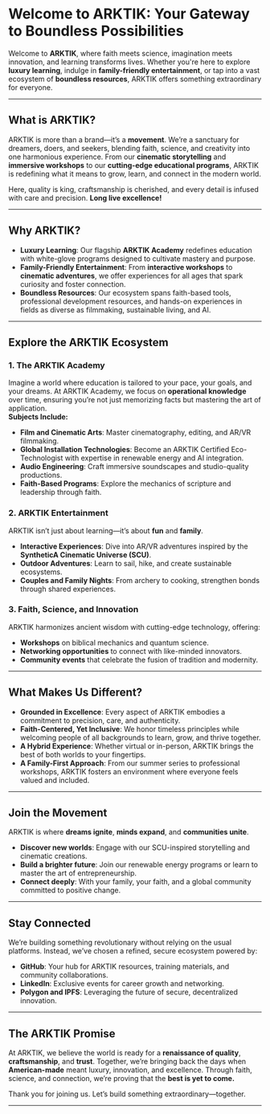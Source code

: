 # Welcome to ARKTIK: Your Gateway to Boundless Possibilities

Welcome to **ARKTIK**, where faith meets science, imagination meets innovation, and learning transforms lives. Whether you're here to explore **luxury learning**, indulge in **family-friendly entertainment**, or tap into a vast ecosystem of **boundless resources**, ARKTIK offers something extraordinary for everyone. 

---

## **What is ARKTIK?**
ARKTIK is more than a brand—it’s a **movement**. We’re a sanctuary for dreamers, doers, and seekers, blending faith, science, and creativity into one harmonious experience. From our **cinematic storytelling** and **immersive workshops** to our **cutting-edge educational programs**, ARKTIK is redefining what it means to grow, learn, and connect in the modern world.

Here, quality is king, craftsmanship is cherished, and every detail is infused with care and precision. **Long live excellence!**

---

## **Why ARKTIK?**
- **Luxury Learning**: Our flagship **ARKTIK Academy** redefines education with white-glove programs designed to cultivate mastery and purpose.
- **Family-Friendly Entertainment**: From **interactive workshops** to **cinematic adventures**, we offer experiences for all ages that spark curiosity and foster connection.
- **Boundless Resources**: Our ecosystem spans faith-based tools, professional development resources, and hands-on experiences in fields as diverse as filmmaking, sustainable living, and AI.

---

## **Explore the ARKTIK Ecosystem**

### **1. The ARKTIK Academy**
Imagine a world where education is tailored to your pace, your goals, and your dreams. At ARKTIK Academy, we focus on **operational knowledge** over time, ensuring you’re not just memorizing facts but mastering the art of application.  
**Subjects Include:**
- **Film and Cinematic Arts**: Master cinematography, editing, and AR/VR filmmaking.
- **Global Installation Technologies**: Become an ARKTIK Certified Eco-Technologist with expertise in renewable energy and AI integration.
- **Audio Engineering**: Craft immersive soundscapes and studio-quality productions.
- **Faith-Based Programs**: Explore the mechanics of scripture and leadership through faith.

### **2. ARKTIK Entertainment**
ARKTIK isn’t just about learning—it’s about **fun** and **family**.  
- **Interactive Experiences**: Dive into AR/VR adventures inspired by the **SyntheticA Cinematic Universe (SCU)**.  
- **Outdoor Adventures**: Learn to sail, hike, and create sustainable ecosystems.  
- **Couples and Family Nights**: From archery to cooking, strengthen bonds through shared experiences.

### **3. Faith, Science, and Innovation**
ARKTIK harmonizes ancient wisdom with cutting-edge technology, offering:  
- **Workshops** on biblical mechanics and quantum science.  
- **Networking opportunities** to connect with like-minded innovators.  
- **Community events** that celebrate the fusion of tradition and modernity.

---

## **What Makes Us Different?**

- **Grounded in Excellence**: Every aspect of ARKTIK embodies a commitment to precision, care, and authenticity.
- **Faith-Centered, Yet Inclusive**: We honor timeless principles while welcoming people of all backgrounds to learn, grow, and thrive together.
- **A Hybrid Experience**: Whether virtual or in-person, ARKTIK brings the best of both worlds to your fingertips.  
- **A Family-First Approach**: From our summer series to professional workshops, ARKTIK fosters an environment where everyone feels valued and included.

---

## **Join the Movement**
ARKTIK is where **dreams ignite**, **minds expand**, and **communities unite**.  

- **Discover new worlds**: Engage with our SCU-inspired storytelling and cinematic creations.
- **Build a brighter future**: Join our renewable energy programs or learn to master the art of entrepreneurship.
- **Connect deeply**: With your family, your faith, and a global community committed to positive change.

---

## **Stay Connected**
We’re building something revolutionary without relying on the usual platforms. Instead, we’ve chosen a refined, secure ecosystem powered by:
- **GitHub**: Your hub for ARKTIK resources, training materials, and community collaborations.
- **LinkedIn**: Exclusive events for career growth and networking.
- **Polygon and IPFS**: Leveraging the future of secure, decentralized innovation.

---

## **The ARKTIK Promise**
At ARKTIK, we believe the world is ready for a **renaissance of quality**, **craftsmanship**, and **trust**. Together, we’re bringing back the days when **American-made** meant luxury, innovation, and excellence. Through faith, science, and connection, we’re proving that the **best is yet to come.**

Thank you for joining us. Let’s build something extraordinary—together.

---
